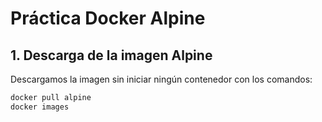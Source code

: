 # Práctica Docker Alpine
## 1. Descarga de la imagen Alpine

Descargamos la imagen sin iniciar ningún contenedor con los comandos:

```bash
docker pull alpine
docker images
```
